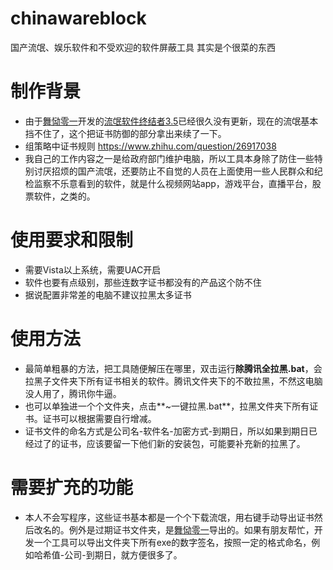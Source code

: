 # chinawareblock
国产流氓、娱乐软件和不受欢迎的软件屏蔽工具
其实是个很菜的东西


# 制作背景
* 由于[舞恸零一](https://liwei2.com/)开发的[流氓软件终结者3.5](https://liwei2.com/2015/11/27/378.html)已经很久没有更新，现在的流氓基本挡不住了，这个把证书防御的部分拿出来续了一下。
* 组策略中证书规则 https://www.zhihu.com/question/26917038
* 我自己的工作内容之一是给政府部门维护电脑，所以工具本身除了防住一些特别讨厌招烦的国产流氓，还要防止不自觉的人员在上面使用一些人民群众和纪检监察不乐意看到的软件，就是什么视频网站app，游戏平台，直播平台，股票软件，之类的。


# 使用要求和限制

* 需要Vista以上系统，需要UAC开启
* 软件也要有点级别，那些连数字证书都没有的产品这个防不住
* 据说配置非常差的电脑不建议拉黑太多证书 

# 使用方法

* 最简单粗暴的方法，把工具随便解压在哪里，双击运行**除腾讯全拉黑.bat**，会拉黑子文件夹下所有证书相关的软件。腾讯文件夹下的不敢拉黑，不然这电脑没人用了，腾讯你牛逼。
* 也可以单独进一个个文件夹，点击**~一键拉黑.bat**，拉黑文件夹下所有证书。证书可以根据需要自行增减。
* 证书文件的命名方式是公司名-软件名-加密方式-到期日，所以如果到期日已经过了的证书，应该要留一下他们新的安装包，可能要补充新的拉黑了。

# 需要扩充的功能

* 本人不会写程序，这些证书基本都是一个个下载流氓，用右键手动导出证书然后改名的。例外是过期证书文件夹，是[舞恸零一](https://liwei2.com/)导出的。如果有朋友帮忙，开发一个工具可以导出文件夹下所有exe的数字签名，按照一定的格式命名，例如哈希值-公司-到期日，就方便很多了。
